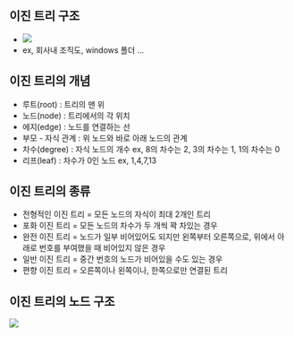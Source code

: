 ## 이진 트리 구조

* ![](https://upload.wikimedia.org/wikipedia/commons/thumb/d/da/Binary_search_tree.svg/1920px-Binary_search_tree.svg.png) 
* ex, 회사내 조직도, windows 폴더 ...



## 이진 트리의 개념

* 루트(root) : 트리의 맨 위
* 노드(node) : 트리에서의 각 위치
* 에지(edge) : 노드를 연결하는 선
* 부모 - 자식 관계 : 위 노드와 바로 아래 노드의 관계
* 차수(degree) : 자식 노드의 개수  ex, 8의 차수는 2, 3의 차수는 1, 1의 차수는 0
* 리프(leaf) : 차수가 0인 노드  ex, 1,4,7,13



## 이진 트리의 종류

* 전형적인 이진 트리 = 모든 노드의 자식이 최대 2개인 트리
* 포화 이진 트리 = 모든 노드의 차수가 두 개씩 꽉 차있는 경우
* 완전 이진 트리 = 노드가 일부 비어있어도 되지만 왼쪽부터 오른쪽으로, 위에서 아래로 번호를 부여했을 때 비어있지 않은 경우
* 일반 이진 트리 = 중간 번호의 노드가 비어있을 수도 있는 경우
* 편향 이진 트리 = 오른쪽이나 왼쪽이나, 한쪽으로만 연결된 트리



## 이진 트리의 노드 구조

![](https://media.vlpt.us/images/513sojin/post/6aa50c43-7f11-4ca9-a594-da486feb56af/%EB%A7%81%ED%81%AC%ED%91%9C%ED%98%84.png)

